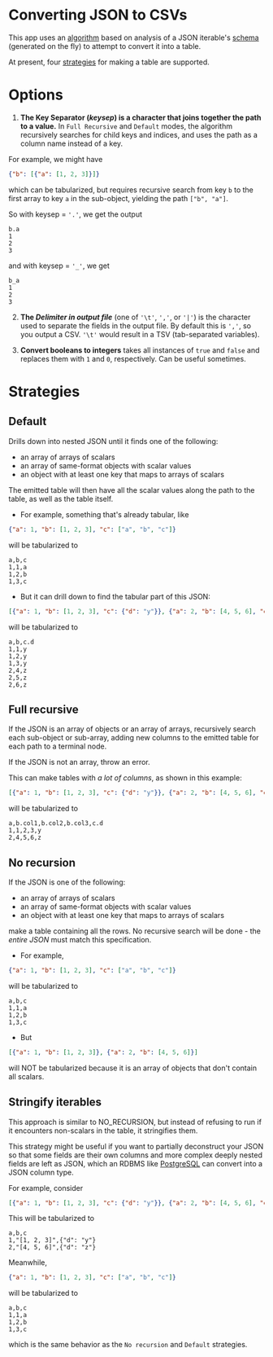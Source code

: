 # Converting JSON to CSVs #
This app uses an [algorithm](https://github.com/molsonkiko/JsonToolsNppPlugin/blob/main/JsonToolsNppPlugin/JSONTools/JsonTabularize.cs) based on analysis of a JSON iterable's [schema](https://github.com/molsonkiko/JsonToolsNppPlugin/blob/main/JsonToolsNppPlugin/JSONTools/JsonSchemaMaker.cs) (generated on the fly) to attempt to convert it into a table.

At present, four [strategies](#strategies) for making a table are supported.

# Options #
1. __The Key Separator (*keysep*) is a character that joins together the path to a value.__ In `Full Recursive` and `Default` modes, the algorithm recursively searches for child keys and indices, and uses the path as a column name instead of a key.

For example, we might have 

```json
{"b": [{"a": [1, 2, 3]}]}
```
which can be tabularized, but requires recursive search from key `b` to the first array to key `a` in the sub-object, yielding the path
`["b", "a"]`.

 So with keysep = `'.'`, we get the output
```
b.a
1
2
3
```

and with keysep = `'_'`, we get
```
b_a
1
2
3
```

2. __The *Delimiter in output file*__ (one of `'\t'`, `','`, or `'|'`) is the character used to separate the fields in the output file. By default this is `','`, so you output a CSV. `'\t'` would result in a TSV (tab-separated variables).

3. __Convert booleans to integers__ takes all instances of `true` and `false` and replaces them with `1` and `0`, respectively. Can be useful sometimes.

# Strategies #
## Default ##
Drills down into nested JSON until it finds one of the following:
* an array of arrays of scalars
* an array of same-format objects with scalar values
* an object with at least one key that maps to arrays of scalars

The emitted table will then have all the scalar values along the path to the table, as well as the table itself.
* For example, something that's already tabular, like
```json
{"a": 1, "b": [1, 2, 3], "c": ["a", "b", "c"]}
```
will be tabularized to
```
a,b,c
1,1,a
1,2,b
1,3,c
```

* But it can drill down to find the tabular part of this JSON:
```json
[{"a": 1, "b": [1, 2, 3], "c": {"d": "y"}}, {"a": 2, "b": [4, 5, 6], "c": {"d": "z"}}]
```
will be tabularized to
```
a,b,c.d
1,1,y
1,2,y
1,3,y
2,4,z
2,5,z
2,6,z
```

## Full recursive ##
If the JSON is an array of objects or an array of arrays, recursively search each sub-object or sub-array, adding new columns to the emitted table for each path to a terminal node.

If the JSON is not an array, throw an error.

This can make tables with *a lot of columns*, as shown in this example:
```json
[{"a": 1, "b": [1, 2, 3], "c": {"d": "y"}}, {"a": 2, "b": [4, 5, 6], "c": {"d": "z"}}]
```
will be tabularized to
```
a,b.col1,b.col2,b.col3,c.d
1,1,2,3,y
2,4,5,6,z
```

## No recursion ##
If the JSON is one of the following:
* an array of arrays of scalars
* an array of same-format objects with scalar values
* an object with at least one key that maps to arrays of scalars

make a table containing all the rows. No recursive search will be done - the *entire JSON* must match this specification.

* For example, 
```json
{"a": 1, "b": [1, 2, 3], "c": ["a", "b", "c"]}
```
will be tabularized to
```
a,b,c
1,1,a
1,2,b
1,3,c
```
* But
```json
[{"a": 1, "b": [1, 2, 3]}, {"a": 2, "b": [4, 5, 6]}]
```
will NOT be tabularized because it is an array of objects that don't contain all scalars.

## Stringify iterables ##

This approach is similar to NO_RECURSION, but instead of refusing to run if it encounters
non-scalars in the table, it stringifies them.

This strategy might be useful if you want to partially deconstruct your JSON so that some fields are their own columns and more complex deeply nested fields are left as JSON, which an RDBMS like [PostgreSQL](https://www.postgresqltutorial.com/postgresql-tutorial/postgresql-json/) can convert into a JSON column type.

For example, consider
```json
[{"a": 1, "b": [1, 2, 3], "c": {"d": "y"}}, {"a": 2, "b": [4, 5, 6], "c": {"d": "z"}}]
```
This will be tabularized to
```
a,b,c
1,"[1, 2, 3]",{"d": "y"}
2,"[4, 5, 6]",{"d": "z"}
```
Meanwhile,
```json
{"a": 1, "b": [1, 2, 3], "c": ["a", "b", "c"]}
```
will be tabularized to
```
a,b,c
1,1,a
1,2,b
1,3,c
```
which is the same behavior as the `No recursion` and `Default` strategies.